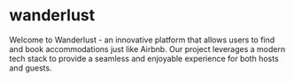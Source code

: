 # wanderlust

Welcome to Wanderlust - an innovative platform that allows users to find and book accommodations just like Airbnb. Our project leverages a modern tech stack to provide a seamless and enjoyable experience for both hosts and guests.
